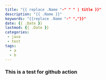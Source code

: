 ```yaml
---
title: "{{ replace .Name "-" " " | title }}"
description: "{{ .Name }}"
keywords: "{{replace .Name "-" ","}}"
date: {{ .Date }}
lastmod: {{ .Date }}
categories:
 - java 
 - test
tags:
  - a
  - b
---
```


### This is a test for github action
